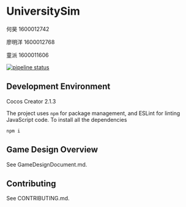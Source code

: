 # UniversitySim

何昊 1600012742

廖明洋 1600012768

童派 1600011606

[![pipeline status](https://se.jisuanke.com/hehao/universitysim/badges/master/pipeline.svg)](https://se.jisuanke.com/hehao/universitysim/commits/master)

## Development Environment

Cocos Creator 2.1.3

The project uses `npm` for package management, and ESLint for linting JavaScript code. To install all the dependencies

```
npm i
```

## Game Design Overview

See GameDesignDocument.md.

## Contributing

See CONTRIBUTING.md.
